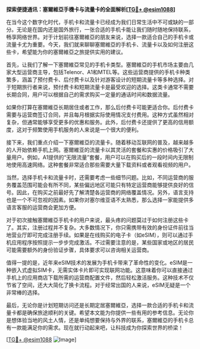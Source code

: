 **探索便捷通讯：塞爾維亞手機卡与流量卡的全面解析[[TG💪+ @esim1088](https://t.me/s/esim1088)]**

在当今这个数字化时代，手机卡和流量卡已经成为我们日常生活中不可或缺的一部分。无论是在国内还是国外旅行，一张合适的手机卡能让我们随时随地保持联系，畅享网络世界。对于计划前往塞爾維亞的朋友来说，选择一款适合自己的手机卡或流量卡尤为重要。今天，我们就来聊聊塞爾維亞的手机卡、流量卡以及如何注册这些卡，希望能为你的塞爾維亞之旅提供实用的建议。

首先，让我们了解一下塞爾維亞常见的手机卡类型。塞爾維亞的手机市场主要由几家大型运营商主导，包括Telenor、A1和MTEL等。这些运营商提供的手机卡种类繁多，涵盖了预付费卡、后付费卡以及针对游客设计的短期流量卡等多种选择。对于短期旅行者来说，预付费卡和短期流量卡是最受欢迎的选择。这类卡通常不需要长期合同，用户可以根据自己的需求购买一定量的通话时间和数据流量。

如果你打算在塞爾維亞长期居住或者工作，那么后付费卡可能更适合你。后付费卡需要与运营商签订合同，并且每月根据实际使用情况支付费用。这种方式虽然相对复杂，但通常能够享受更多的优惠和服务。此外，后付费卡还提供了更高的信用额度，这对于频繁使用手机服务的人来说是一个很大的便利。

接下来，我们重点介绍一下塞爾維亞的流量卡。随着移动互联网的普及，越来越多的人开始依赖手机上网。塞爾維亚的流量卡以其灵活的套餐和实惠的价格吸引了大量用户。例如，A1提供的“无限流量”套餐，用户可以在购买后的一段时间内无限制地使用高速网络。这种套餐非常适合那些需要大量下载资料或者观看视频的用户。

当然，选择手机卡和流量卡时，还需要考虑一些细节问题。比如，不同运营商的服务覆盖范围可能会有所不同，某些偏远地区可能只有特定运营商能够提供良好的信号。因此，在购买之前最好先了解清楚各运营商的网络覆盖情况。另外，语言支持也是一个不可忽视的因素。如果你对塞尔维亚语不太熟悉，那么选择一家能提供多语言客服的运营商会更加方便。

对于初次接触塞爾維亞手机卡的用户来说，最头疼的问题莫过于如何注册这些卡了。其实，注册过程并不复杂。大多数情况下，你只需携带有效的身份证件前往当地营业厅即可完成注册手续。如果是在线购买的电子卡（如eSIM），则可以通过手机应用程序按照提示一步步完成激活。不过需要注意的是，某些国家或地区的居民可能需要额外的身份验证步骤，具体要求可以咨询相关运营商。

值得一提的是，近年来eSIM技术的发展为手机卡带来了革命性的变化。eSIM是一种嵌入式虚拟SIM卡，无需实体卡片即可实现联网功能。这意味着你可以直接通过手机上的应用商店下载所需的运营商配置文件，然后轻松激活服务。这种技术不仅节省了空间，还大大简化了换卡流程。对于经常出国的人来说，eSIM无疑是一个非常棒的选择。

最后，无论你是计划短期访问还是长期定居塞爾維亞，选择一款合适的手机卡和流量卡都是确保旅途顺利的关键。希望本文能为你提供一些有用的参考信息。无论你是想体验当地的风土人情，还是单纯想要保持与外界的联系，塞爾維亞的手机卡总有一款能满足你的需求。现在就行动起来吧，让科技成为你探索世界的桥梁！

[[TG💪+ @esim1088](https://t.me/s/esim1088) ![Image](https://i.postimg.cc/4NQfJmqS/Snipaste-2025-05-13-00-14-12.png)]